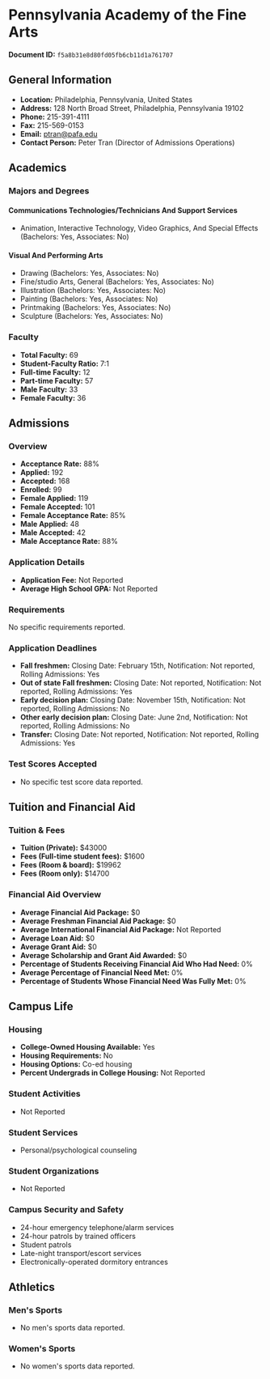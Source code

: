 # Pennsylvania Academy of the Fine Arts

**Document ID:** `f5a8b31e8d80fd05fb6cb11d1a761707`

## General Information

- **Location:** Philadelphia, Pennsylvania, United States
- **Address:** 128 North Broad Street, Philadelphia, Pennsylvania 19102
- **Phone:** 215-391-4111
- **Fax:** 215-569-0153
- **Email:** ptran@pafa.edu
- **Contact Person:** Peter Tran (Director of Admissions Operations)

## Academics

### Majors and Degrees

#### Communications Technologies/Technicians And Support Services

- Animation, Interactive Technology, Video Graphics, And Special Effects (Bachelors: Yes, Associates: No)

#### Visual And Performing Arts

- Drawing (Bachelors: Yes, Associates: No)
- Fine/studio Arts, General (Bachelors: Yes, Associates: No)
- Illustration (Bachelors: Yes, Associates: No)
- Painting (Bachelors: Yes, Associates: No)
- Printmaking (Bachelors: Yes, Associates: No)
- Sculpture (Bachelors: Yes, Associates: No)

### Faculty

- **Total Faculty:** 69
- **Student-Faculty Ratio:** 7:1
- **Full-time Faculty:** 12
- **Part-time Faculty:** 57
- **Male Faculty:** 33
- **Female Faculty:** 36

## Admissions

### Overview

- **Acceptance Rate:** 88%
- **Applied:** 192
- **Accepted:** 168
- **Enrolled:** 99
- **Female Applied:** 119
- **Female Accepted:** 101
- **Female Acceptance Rate:** 85%
- **Male Applied:** 48
- **Male Accepted:** 42
- **Male Acceptance Rate:** 88%

### Application Details

- **Application Fee:** Not Reported
- **Average High School GPA:** Not Reported

### Requirements

No specific requirements reported.

### Application Deadlines

- **Fall freshmen:** Closing Date: February 15th, Notification: Not reported, Rolling Admissions: Yes
- **Out of state Fall freshmen:** Closing Date: Not reported, Notification: Not reported, Rolling Admissions: Yes
- **Early decision plan:** Closing Date: November 15th, Notification: Not reported, Rolling Admissions: No
- **Other early decision plan:** Closing Date: June 2nd, Notification: Not reported, Rolling Admissions: No
- **Transfer:** Closing Date: Not reported, Notification: Not reported, Rolling Admissions: Yes

### Test Scores Accepted

- No specific test score data reported.

## Tuition and Financial Aid

### Tuition & Fees

- **Tuition (Private):** $43000
- **Fees (Full-time student fees):** $1600
- **Fees (Room & board):** $19962
- **Fees (Room only):** $14700

### Financial Aid Overview

- **Average Financial Aid Package:** $0
- **Average Freshman Financial Aid Package:** $0
- **Average International Financial Aid Package:** Not Reported
- **Average Loan Aid:** $0
- **Average Grant Aid:** $0
- **Average Scholarship and Grant Aid Awarded:** $0
- **Percentage of Students Receiving Financial Aid Who Had Need:** 0%
- **Average Percentage of Financial Need Met:** 0%
- **Percentage of Students Whose Financial Need Was Fully Met:** 0%

## Campus Life

### Housing

- **College-Owned Housing Available:** Yes
- **Housing Requirements:** No
- **Housing Options:** Co-ed housing
- **Percent Undergrads in College Housing:** Not Reported

### Student Activities

- Not Reported

### Student Services

- Personal/psychological counseling

### Student Organizations

- Not Reported

### Campus Security and Safety

- 24-hour emergency telephone/alarm services
- 24-hour patrols by trained officers
- Student patrols
- Late-night transport/escort services
- Electronically-operated dormitory entrances

## Athletics

### Men's Sports

- No men's sports data reported.

### Women's Sports

- No women's sports data reported.

